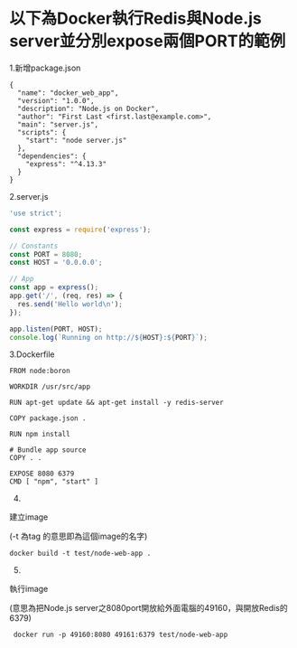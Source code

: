 # 以下為Docker執行Redis與Node.js server並分別expose兩個PORT的範例

1.新增package.json

```
{
  "name": "docker_web_app",
  "version": "1.0.0",
  "description": "Node.js on Docker",
  "author": "First Last <first.last@example.com>",
  "main": "server.js",
  "scripts": {
    "start": "node server.js"
  },
  "dependencies": {
    "express": "^4.13.3"
  }
}
```

2.server.js

```js
'use strict';

const express = require('express');

// Constants
const PORT = 8080;
const HOST = '0.0.0.0';

// App
const app = express();
app.get('/', (req, res) => {
  res.send('Hello world\n');
});

app.listen(PORT, HOST);
console.log(`Running on http://${HOST}:${PORT}`);
```

3.Dockerfile

```
FROM node:boron

WORKDIR /usr/src/app

RUN apt-get update && apt-get install -y redis-server

COPY package.json .

RUN npm install

# Bundle app source
COPY . .

EXPOSE 8080 6379
CMD [ "npm", "start" ]
```

4.

建立image

\(-t 為tag 的意思即為這個image的名字\)

```
docker build -t test/node-web-app .
```

5.

執行image

\(意思為把Node.js server之8080port開放給外面電腦的49160，與開放Redis的6379\)

```
 docker run -p 49160:8080 49161:6379 test/node-web-app
```



